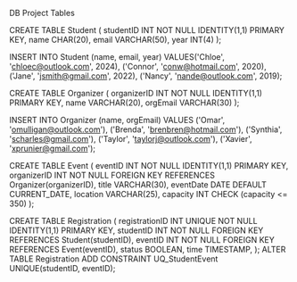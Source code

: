 DB Project Tables

CREATE TABLE Student (
    studentID INT NOT NULL IDENTITY(1,1) PRIMARY KEY,
    name CHAR(20),
    email VARCHAR(50),
    year INT(4)
);

INSERT INTO Student (name, email, year) 
VALUES('Chloe', 'chloec@outlook.com', 2024),
('Connor', 'conw@hotmail.com', 2020),
('Jane', 'jsmith@gmail.com', 2022),
('Nancy', 'nande@outlook.com', 2019);

CREATE TABLE Organizer (
    organizerID INT NOT NULL IDENTITY(1,1) PRIMARY KEY,
    name VARCHAR(20),
    orgEmail VARCHAR(30)
);

INSERT INTO Organizer (name, orgEmail)
VALUES ('Omar', 'omulligan@outlook.com'),
('Brenda', 'brenbren@hotmail.com'),
('Synthia', 'scharles@gmail.com'),
('Taylor', 'taylorj@outlook.com'),
('Xavier', 'xprunier@gmail.com');

CREATE TABLE Event (
    eventID INT NOT NULL IDENTITY(1,1) PRIMARY KEY,
    organizerID INT NOT NULL FOREIGN KEY REFERENCES Organizer(organizerID),
    title VARCHAR(30),
    eventDate DATE DEFAULT CURRENT_DATE,
    location VARCHAR(25),
    capacity INT CHECK (capacity <= 350)
);

CREATE TABLE Registration (
    registrationID INT UNIQUE NOT NULL IDENTITY(1,1) PRIMARY KEY,
    studentID INT NOT NULL FOREIGN KEY REFERENCES Student(studentID),
    eventID INT NOT NULL FOREIGN KEY REFERENCES Event(eventID), 
    status BOOLEAN,
    time TIMESTAMP,
);
ALTER TABLE Registration
ADD CONSTRAINT UQ_StudentEvent UNIQUE(studentID, eventID);


